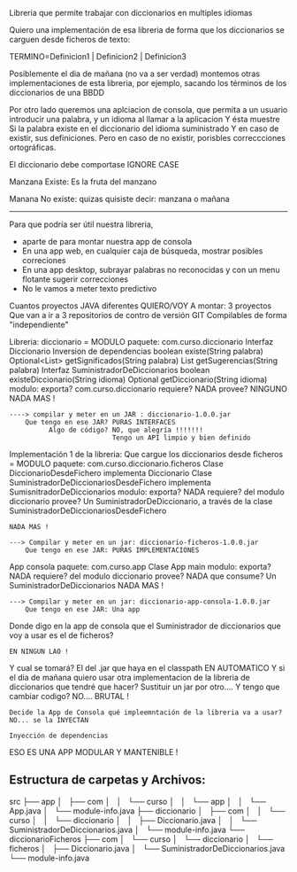 Libreria que permite trabajar con diccionarios en multiples idiomas

Quiero una implementación de esa libreria de forma que los diccionarios
se carguen desde ficheros de texto:

TERMINO=Definicion1 | Definicion2 | Definicion3

Posiblemente el dia de mañana (no va a ser verdad) montemos otras implementaciones
de esta libreria, por ejemplo, sacando los términos de los diccionarios de una BBDD

Por otro lado queremos una aplciacion de consola, que permita a un usuario 
introducir una palabra, y un idioma al llamar a la aplicacion
Y ésta muestre Si la palabra existe en el diccionario del idioma suministrado
Y en caso de existir, sus definiciones.
Pero en caso de no existir, porisbles correccciones ortográficas.

El diccionario debe comportase IGNORE CASE

Manzana
Existe: Es la fruta del manzano

Manana
No existe: quizas quisiste decir: manzana o mañana

--- 
Para que podría ser útil nuestra libreria,
- aparte de para montar nuestra app de consola
- En una app web, en cualquier caja de búsqueda, mostrar posibles correciones
- En una app desktop, subrayar palabras no reconocidas y con un menu flotante sugerir correcciones
- No le vamos a meter texto predictivo


Cuantos proyectos JAVA diferentes QUIERO/VOY A montar: 3 proyectos 
Que van a ir a 3 repositorios de contro de versión GIT
Compilables de forma "independiente"

Libreria: diccionario = MODULO
    paquete: com.curso.diccionario
                Interfaz Diccionario                                            Inversion de dependencias
                    boolean existe(String palabra)
                    Optional<List<String>> getSignificados(String palabra)
                    List<String> getSugerencias(String palabra)
                Interfaz SuministradorDeDiccionarios
                    boolean existeDiccionario(String idioma)
                    Optional<Diccionario> getDiccionario(String idioma)
        modulo: 
            exporta? com.curso.diccionario
            requiere? NADA
            provee?   NINGUNO
    NADA MAS !

    ----> compilar y meter en un JAR : diccionario-1.0.0.jar
        Que tengo en ese JAR? PURAS INTERFACES 
              Algo de código? NO, que alegría !!!!!!!
                              Tengo un API limpio y bien definido

Implementación 1 de la libreria: Que cargue los diccionarios desde ficheros = MODULO
    paquete: com.curso.diccionario.ficheros
                Clase DiccionarioDesdeFichero implementa Diccionario
                Clase SuministradorDeDiccionariosDesdeFichero implementa SumisnitradorDeDiccionarios
        modulo:
            exporta? NADA
            requiere? del modulo diccionario
            provee?  Un SuministradorDeDiccionario, 
                            a través de la clase SuministradorDeDiccionariosDesdeFichero

    NADA MAS !

    ---> Compilar y meter en un jar: diccionario-ficheros-1.0.0.jar
        Que tengo en ese JAR: PURAS IMPLEMENTACIONES

App consola
    paquete: com.curso.app
            Clase App
                main
        modulo:
            exporta? NADA
            requiere? del modulo diccionario
            provee? NADA
            que consume? Un SuministradorDeDiccionarios
    NADA MAS !

    ---> Compilar y meter en un jar: diccionario-app-consola-1.0.0.jar
        Que tengo en ese JAR: Una app

Donde digo en la app de consola que el Suministrador de diccionarios que voy a usar es el de ficheros?

    EN NINGUN LAO !

Y cual se tomará? 
    El del .jar que haya en el classpath EN AUTOMATICO 
    Y si el dia de mañana quiero usar otra implementacion de la libreria de diccionarios que tendré que hacer?
        Sustituir un jar por otro.... Y tengo que cambiar codigo? NO.... BRUTAL !
        
    Decide la App de Consola qué impleemntación de la libreria va a usar? NO... se la INYECTAN
                                                                          Inyección de dependencias

ESO ES UNA APP MODULAR Y MANTENIBLE !


## Estructura de carpetas y Archivos:
src
├── app
│   ├── com
│   │   └── curso
│   │       └── app
│   │           └── App.java
│   └── module-info.java
├── diccionario
│   ├── com
│   │   └── curso
│   │       └── diccionario
│   │           ├── Diccionario.java
│   │           └── SuministradorDeDiccionarios.java
│   └── module-info.java
└── diccionarioFicheros
    ├── com
    │   └── curso
    │       └── diccionario
    │           └── ficheros
    │               ├── Diccionario.java
    │               └── SuministradorDeDiccionarios.java
    └── module-info.java

